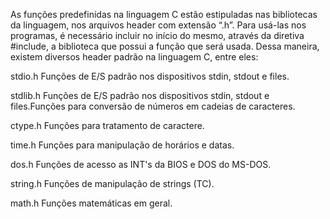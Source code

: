 As funções predefinidas na linguagem C estão estipuladas nas bibliotecas da linguagem, nos arquivos header com extensão “.h”. Para usá-las nos programas, é necessário incluir no início do mesmo, através da diretiva #include, a biblioteca que possui a função que será usada.
Dessa maneira, existem diversos header padrão na linguagem C, entre eles:


stdio.h
Funções de E/S padrão nos dispositivos stdin, stdout e files.

stdlib.h
Funções de E/S padrão nos dispositivos stdin, stdout e files.Funções para conversão de números em cadeias de caracteres.

ctype.h
Funções para tratamento de caractere.

time.h
Funções para manipulação de horários e datas.

dos.h
Funções de acesso as INT's da BIOS e DOS do MS-DOS.

string.h
Funções de manipulação de strings (TC).

math.h
Funções matemáticas em geral.
